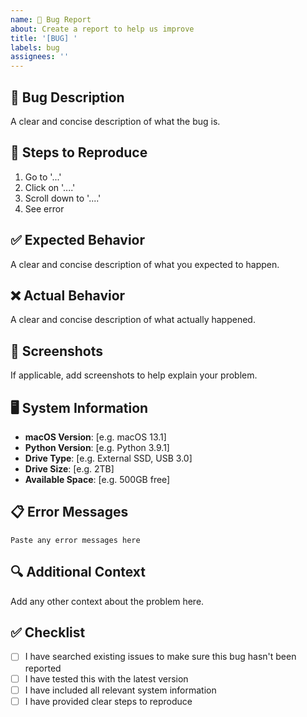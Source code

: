 ```yaml
---
name: 🐛 Bug Report
about: Create a report to help us improve
title: '[BUG] '
labels: bug
assignees: ''
---
```


## 🐛 Bug Description
A clear and concise description of what the bug is.

## 🔄 Steps to Reproduce
1. Go to '...'
2. Click on '....'
3. Scroll down to '....'
4. See error

## ✅ Expected Behavior
A clear and concise description of what you expected to happen.

## ❌ Actual Behavior
A clear and concise description of what actually happened.

## 📸 Screenshots
If applicable, add screenshots to help explain your problem.

## 🖥️ System Information
- **macOS Version**: [e.g. macOS 13.1]
- **Python Version**: [e.g. Python 3.9.1]
- **Drive Type**: [e.g. External SSD, USB 3.0]
- **Drive Size**: [e.g. 2TB]
- **Available Space**: [e.g. 500GB free]

## 📋 Error Messages
```
Paste any error messages here
```

## 🔍 Additional Context
Add any other context about the problem here.

## ✅ Checklist
- [ ] I have searched existing issues to make sure this bug hasn't been reported
- [ ] I have tested this with the latest version
- [ ] I have included all relevant system information
- [ ] I have provided clear steps to reproduce
